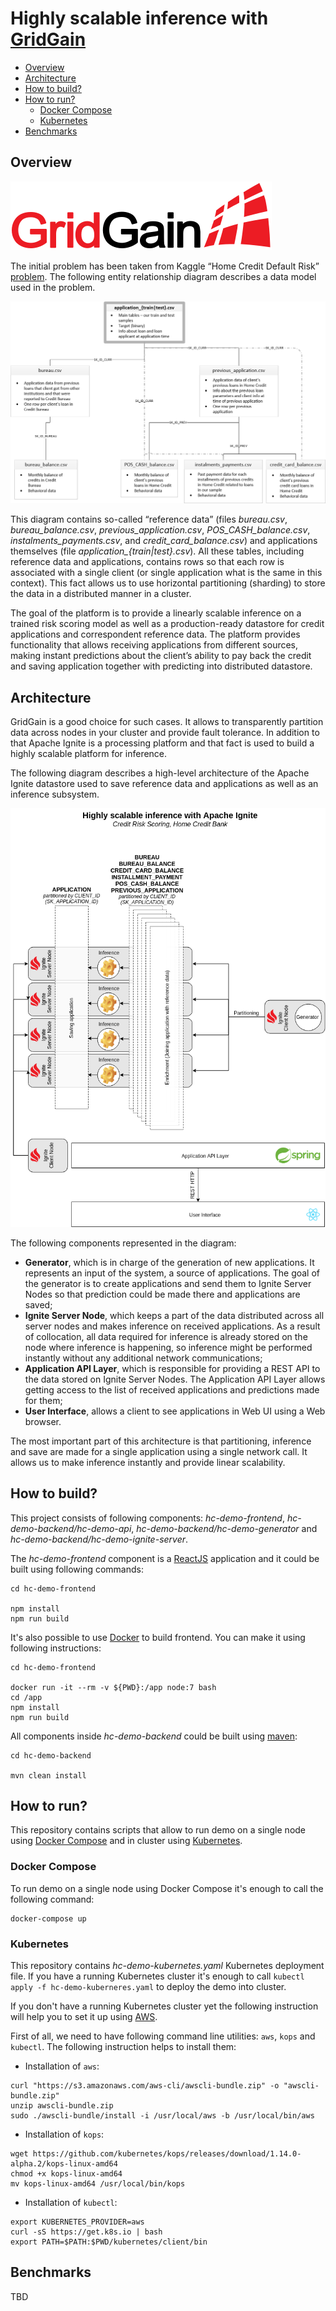 # Highly scalable inference with [GridGain](https://www.gridgain.com/)

- [Overview](#overview)
- [Architecture](#architecture)
- [How to build?](#how-to-build?)
- [How to run?](#how-to-run?)
  *  [Docker Compose](#docker-compose)
  *  [Kubernetes](#kubernetes)
- [Benchmarks](#benchmarks)

## Overview

![Alt](docs/gridgain.svg)

The initial problem has been taken from Kaggle “Home Credit Default Risk” [problem](https://www.kaggle.com/c/home-credit-default-risk). The following entity relationship diagram describes a data model used in the problem.

![](docs/data_model.png)

This diagram contains so-called “reference data” (files *bureau.csv*, *bureau_balance.csv*, *previous_application.csv*, *POS_CASH_balance.csv*, *instalments_payments.csv*, and *credit_card_balance.csv*) and applications themselves (file *application_{train|test}.csv*). All these tables, including reference data and applications, contains rows so that each row is associated with a single client (or single application what is the same in this context). This fact allows us to use horizontal partitioning (sharding) to store the data in a distributed manner in a cluster.

The goal of the platform is to provide a linearly scalable inference on a trained risk scoring model as well as a production-ready datastore for credit applications and correspondent reference data. The platform provides functionality that allows receiving applications from different sources, making instant predictions about the client’s ability to pay back the credit and saving application together with predicting into distributed datastore.

## Architecture

GridGain is a good choice for such cases. It allows to transparently partition data across nodes in your cluster and provide fault tolerance. In addition to that Apache Ignite is a processing platform and that fact is used to build a highly scalable platform for inference.

The following diagram describes a high-level architecture of the Apache Ignite datastore used to save reference data and applications as well as an inference subsystem.

![](docs/architecture.png)

The following components represented in the diagram:

* **Generator**, which is in charge of the generation of new applications. It represents an input of the system, a source of applications. The goal of the generator is to create applications and send them to Ignite Server Nodes so that prediction could be made there and applications are saved;
* **Ignite Server Node**, which keeps a part of the data distributed across all server nodes and makes inference on received applications. As a result of collocation, all data required for inference is already stored on the node where inference is happening, so inference might be performed instantly without any additional network communications;
* **Application API Layer**, which is responsible for providing a REST API to the data stored on Ignite Server Nodes. The Application API Layer allows getting access to the list of received applications and predictions made for them;
* **User Interface**, allows a client to see applications in Web UI using a Web browser.

The most important part of this architecture is that partitioning, inference and save are made for a single application using a single network call. It allows us to make inference instantly and provide linear scalability.

## How to build?

This project consists of following components: *hc-demo-frontend*, *hc-demo-backend/hc-demo-api*, *hc-demo-backend/hc-demo-generator* and *hc-demo-backend/hc-demo-ignite-server*.

The *hc-demo-frontend* component is a [ReactJS](https://reactjs.org/) application and it could be built using following commands:

```
cd hc-demo-frontend

npm install
npm run build
```

It's also possible to use [Docker](https://www.docker.com/) to build frontend. You can make it using following instructions:

```
cd hc-demo-frontend

docker run -it --rm -v ${PWD}:/app node:7 bash
cd /app
npm install
npm run build
```

All components inside *hc-demo-backend* could be built using [maven](https://maven.apache.org/):

```
cd hc-demo-backend

mvn clean install
```

## How to run?

This repository contains scripts that allow to run demo on a single node using [Docker Compose](https://docs.docker.com/compose/) and in cluster using [Kubernetes](https://kubernetes.io/).

### Docker Compose

To run demo on a single node using Docker Compose it's enough to call the following command:

```
docker-compose up
```

### Kubernetes

This repository contains *hc-demo-kubernetes.yaml* Kubernetes deployment file. If you have a running Kubernetes cluster it's enough to call `kubectl apply -f hc-demo-kuberneres.yaml` to deploy the demo into cluster.

If you don't have a running Kubernetes cluster yet the following instruction will help you to set it up using [AWS](https://aws.amazon.com/).

First of all, we need to have following command line utilities: `aws`, `kops` and `kubectl`. The following instruction helps to install them:

* Installation of `aws`:

```
curl "https://s3.amazonaws.com/aws-cli/awscli-bundle.zip" -o "awscli-bundle.zip"
unzip awscli-bundle.zip
sudo ./awscli-bundle/install -i /usr/local/aws -b /usr/local/bin/aws
```

* Installation of `kops`:

```
wget https://github.com/kubernetes/kops/releases/download/1.14.0-alpha.2/kops-linux-amd64
chmod +x kops-linux-amd64
mv kops-linux-amd64 /usr/local/bin/kops
```

* Installation of `kubectl`:

```
export KUBERNETES_PROVIDER=aws
curl -sS https://get.k8s.io | bash
export PATH=$PATH:$PWD/kubernetes/client/bin
```

## Benchmarks

TBD
